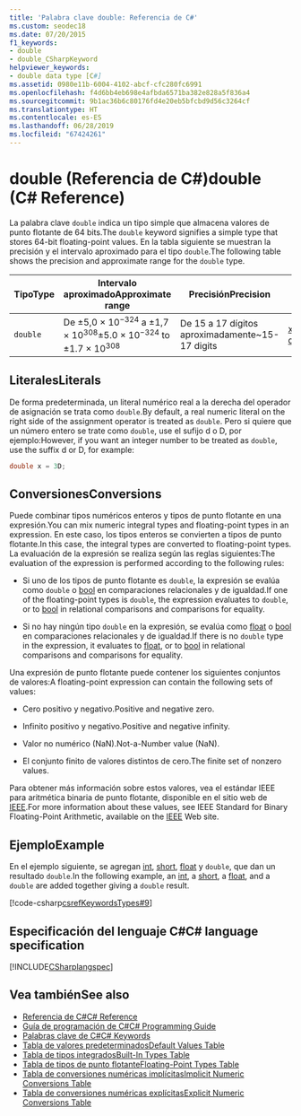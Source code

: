 ```yaml
---
title: 'Palabra clave double: Referencia de C#'
ms.custom: seodec18
ms.date: 07/20/2015
f1_keywords:
- double
- double_CSharpKeyword
helpviewer_keywords:
- double data type [C#]
ms.assetid: 0980e11b-6004-4102-abcf-cfc280fc6991
ms.openlocfilehash: f4d6bb4eb698e4afbda6571ba382e828a5f836a4
ms.sourcegitcommit: 9b1ac36b6c80176fd4e20eb5bfcbd9d56c3264cf
ms.translationtype: HT
ms.contentlocale: es-ES
ms.lasthandoff: 06/28/2019
ms.locfileid: "67424261"
---
```

# <a name="double-c-reference"></a><span data-ttu-id="54c7a-102">double (Referencia de C#)</span><span class="sxs-lookup"><span data-stu-id="54c7a-102">double (C# Reference)</span></span>

<span data-ttu-id="54c7a-103">La palabra clave `double` indica un tipo simple que almacena valores de punto flotante de 64 bits.</span><span class="sxs-lookup"><span data-stu-id="54c7a-103">The `double` keyword signifies a simple type that stores 64-bit floating-point values.</span></span> <span data-ttu-id="54c7a-104">En la tabla siguiente se muestran la precisión y el intervalo aproximado para el tipo `double`.</span><span class="sxs-lookup"><span data-stu-id="54c7a-104">The following table shows the precision and approximate range for the `double` type.</span></span>

|<span data-ttu-id="54c7a-105">Tipo</span><span class="sxs-lookup"><span data-stu-id="54c7a-105">Type</span></span>|<span data-ttu-id="54c7a-106">Intervalo aproximado</span><span class="sxs-lookup"><span data-stu-id="54c7a-106">Approximate range</span></span>|<span data-ttu-id="54c7a-107">Precisión</span><span class="sxs-lookup"><span data-stu-id="54c7a-107">Precision</span></span>|<span data-ttu-id="54c7a-108">Tipo de .NET</span><span class="sxs-lookup"><span data-stu-id="54c7a-108">.NET type</span></span>|
|----------|-----------------------|---------------|-------------------------|
|`double`|<span data-ttu-id="54c7a-109">De ±5,0 × 10<sup>−324</sup> a ±1,7 × 10<sup>308</sup></span><span class="sxs-lookup"><span data-stu-id="54c7a-109">±5.0 × 10<sup>−324</sup> to ±1.7 × 10<sup>308</sup></span></span>|<span data-ttu-id="54c7a-110">De 15 a 17 dígitos aproximadamente</span><span class="sxs-lookup"><span data-stu-id="54c7a-110">~15-17 digits</span></span>|<xref:System.Double?displayProperty=nameWithType>|

## <a name="literals"></a><span data-ttu-id="54c7a-111">Literales</span><span class="sxs-lookup"><span data-stu-id="54c7a-111">Literals</span></span>

<span data-ttu-id="54c7a-112">De forma predeterminada, un literal numérico real a la derecha del operador de asignación se trata como `double`.</span><span class="sxs-lookup"><span data-stu-id="54c7a-112">By default, a real numeric literal on the right side of the assignment operator is treated as `double`.</span></span> <span data-ttu-id="54c7a-113">Pero si quiere que un número entero se trate como `double`, use el sufijo d o D, por ejemplo:</span><span class="sxs-lookup"><span data-stu-id="54c7a-113">However, if you want an integer number to be treated as `double`, use the suffix d or D, for example:</span></span>

```csharp
double x = 3D;
```

## <a name="conversions"></a><span data-ttu-id="54c7a-114">Conversiones</span><span class="sxs-lookup"><span data-stu-id="54c7a-114">Conversions</span></span>

<span data-ttu-id="54c7a-115">Puede combinar tipos numéricos enteros y tipos de punto flotante en una expresión.</span><span class="sxs-lookup"><span data-stu-id="54c7a-115">You can mix numeric integral types and floating-point types in an expression.</span></span> <span data-ttu-id="54c7a-116">En este caso, los tipos enteros se convierten a tipos de punto flotante.</span><span class="sxs-lookup"><span data-stu-id="54c7a-116">In this case, the integral types are converted to floating-point types.</span></span> <span data-ttu-id="54c7a-117">La evaluación de la expresión se realiza según las reglas siguientes:</span><span class="sxs-lookup"><span data-stu-id="54c7a-117">The evaluation of the expression is performed according to the following rules:</span></span>

- <span data-ttu-id="54c7a-118">Si uno de los tipos de punto flotante es `double`, la expresión se evalúa como `double` o [bool](../../../csharp/language-reference/keywords/bool.md) en comparaciones relacionales y de igualdad.</span><span class="sxs-lookup"><span data-stu-id="54c7a-118">If one of the floating-point types is `double`, the expression evaluates to `double`, or to [bool](../../../csharp/language-reference/keywords/bool.md) in relational comparisons and comparisons for equality.</span></span>

- <span data-ttu-id="54c7a-119">Si no hay ningún tipo `double` en la expresión, se evalúa como [float](../../../csharp/language-reference/keywords/float.md) o [bool](../../../csharp/language-reference/keywords/bool.md) en comparaciones relacionales y de igualdad.</span><span class="sxs-lookup"><span data-stu-id="54c7a-119">If there is no `double` type in the expression, it evaluates to [float](../../../csharp/language-reference/keywords/float.md), or to [bool](../../../csharp/language-reference/keywords/bool.md) in relational comparisons and comparisons for equality.</span></span>

 <span data-ttu-id="54c7a-120">Una expresión de punto flotante puede contener los siguientes conjuntos de valores:</span><span class="sxs-lookup"><span data-stu-id="54c7a-120">A floating-point expression can contain the following sets of values:</span></span>

- <span data-ttu-id="54c7a-121">Cero positivo y negativo.</span><span class="sxs-lookup"><span data-stu-id="54c7a-121">Positive and negative zero.</span></span>

- <span data-ttu-id="54c7a-122">Infinito positivo y negativo.</span><span class="sxs-lookup"><span data-stu-id="54c7a-122">Positive and negative infinity.</span></span>

- <span data-ttu-id="54c7a-123">Valor no numérico (NaN).</span><span class="sxs-lookup"><span data-stu-id="54c7a-123">Not-a-Number value (NaN).</span></span>

- <span data-ttu-id="54c7a-124">El conjunto finito de valores distintos de cero.</span><span class="sxs-lookup"><span data-stu-id="54c7a-124">The finite set of nonzero values.</span></span>

<span data-ttu-id="54c7a-125">Para obtener más información sobre estos valores, vea el estándar IEEE para aritmética binaria de punto flotante, disponible en el sitio web de [IEEE](https://www.ieee.org).</span><span class="sxs-lookup"><span data-stu-id="54c7a-125">For more information about these values, see IEEE Standard for Binary Floating-Point Arithmetic, available on the [IEEE](https://www.ieee.org) Web site.</span></span>

## <a name="example"></a><span data-ttu-id="54c7a-126">Ejemplo</span><span class="sxs-lookup"><span data-stu-id="54c7a-126">Example</span></span>

<span data-ttu-id="54c7a-127">En el ejemplo siguiente, se agregan [int](../builtin-types/integral-numeric-types.md), [short](../../../csharp/language-reference/builtin-types/integral-numeric-types.md), [float](../../../csharp/language-reference/keywords/float.md) y `double`, que dan un resultado `double`.</span><span class="sxs-lookup"><span data-stu-id="54c7a-127">In the following example, an [int](../builtin-types/integral-numeric-types.md), a [short](../../../csharp/language-reference/builtin-types/integral-numeric-types.md), a [float](../../../csharp/language-reference/keywords/float.md), and a `double` are added together giving a `double` result.</span></span>

[!code-csharp[csrefKeywordsTypes#9](~/samples/snippets/csharp/VS_Snippets_VBCSharp/csrefKeywordsTypes/CS/keywordsTypes.cs#9)]

## <a name="c-language-specification"></a><span data-ttu-id="54c7a-128">Especificación del lenguaje C#</span><span class="sxs-lookup"><span data-stu-id="54c7a-128">C# language specification</span></span>

[!INCLUDE[CSharplangspec](~/includes/csharplangspec-md.md)]

## <a name="see-also"></a><span data-ttu-id="54c7a-129">Vea también</span><span class="sxs-lookup"><span data-stu-id="54c7a-129">See also</span></span>

- [<span data-ttu-id="54c7a-130">Referencia de C#</span><span class="sxs-lookup"><span data-stu-id="54c7a-130">C# Reference</span></span>](../../../csharp/language-reference/index.md)
- [<span data-ttu-id="54c7a-131">Guía de programación de C#</span><span class="sxs-lookup"><span data-stu-id="54c7a-131">C# Programming Guide</span></span>](../../../csharp/programming-guide/index.md)
- [<span data-ttu-id="54c7a-132">Palabras clave de C#</span><span class="sxs-lookup"><span data-stu-id="54c7a-132">C# Keywords</span></span>](../../../csharp/language-reference/keywords/index.md)
- [<span data-ttu-id="54c7a-133">Tabla de valores predeterminados</span><span class="sxs-lookup"><span data-stu-id="54c7a-133">Default Values Table</span></span>](../../../csharp/language-reference/keywords/default-values-table.md)
- [<span data-ttu-id="54c7a-134">Tabla de tipos integrados</span><span class="sxs-lookup"><span data-stu-id="54c7a-134">Built-In Types Table</span></span>](../../../csharp/language-reference/keywords/built-in-types-table.md)
- [<span data-ttu-id="54c7a-135">Tabla de tipos de punto flotante</span><span class="sxs-lookup"><span data-stu-id="54c7a-135">Floating-Point Types Table</span></span>](../../../csharp/language-reference/keywords/floating-point-types-table.md)
- [<span data-ttu-id="54c7a-136">Tabla de conversiones numéricas implícitas</span><span class="sxs-lookup"><span data-stu-id="54c7a-136">Implicit Numeric Conversions Table</span></span>](../../../csharp/language-reference/keywords/implicit-numeric-conversions-table.md)
- [<span data-ttu-id="54c7a-137">Tabla de conversiones numéricas explícitas</span><span class="sxs-lookup"><span data-stu-id="54c7a-137">Explicit Numeric Conversions Table</span></span>](../../../csharp/language-reference/keywords/explicit-numeric-conversions-table.md)
